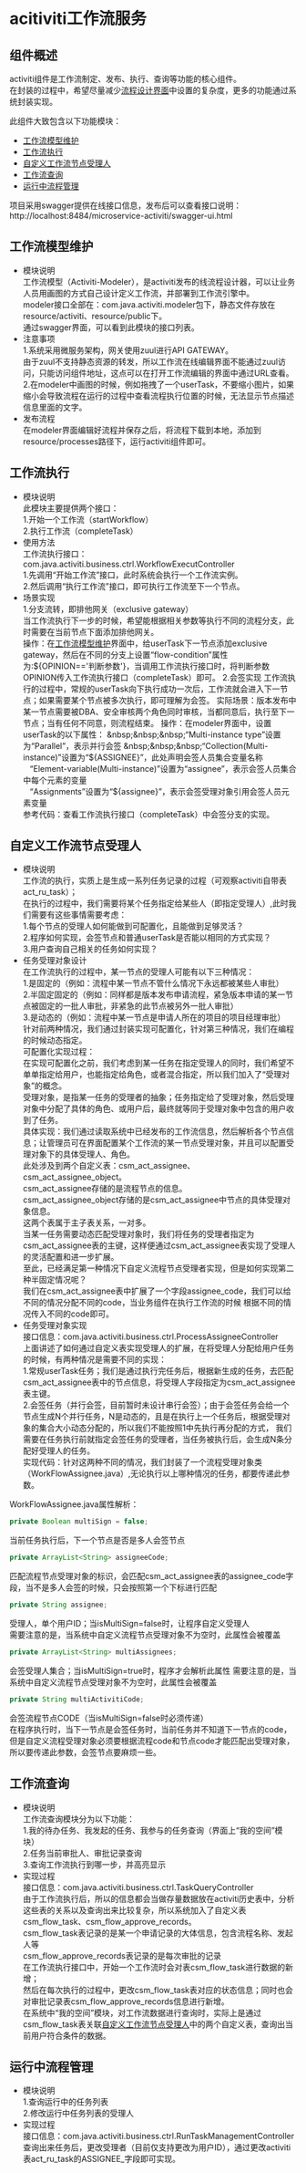 # acitiviti工作流服务

## 组件概述
activiti组件是工作流制定、发布、执行、查询等功能的核心组件。  
在封装的过程中，希望尽量减少[流程设计界面](#工作流模型维护)中设置的复杂度，更多的功能通过系统封装实现。
  
此组件大致包含以下功能模块：  
- [工作流模型维护](#工作流模型维护) 
- [工作流执行](#工作流执行) 
- [自定义工作流节点受理人](#自定义工作流节点受理人) 
- [工作流查询](#工作流查询) 
- [运行中流程管理](#运行中流程管理)   

项目采用swagger提供在线接口信息，发布后可以查看接口说明：  
http://localhost:8484/microservice-activiti/swagger-ui.html  
## 工作流模型维护
- 模块说明  
工作流模型（Activiti-Modeler），是activiti发布的线流程设计器，可以让业务人员用画图的方式自己设计定义工作流，并部署到工作流引擎中。  
modeler接口全部在：com.java.activiti.modeler包下，静态文件存放在resource/activiti、resource/public下。  
通过swagger界面，可以看到此模块的接口列表。  
- 注意事项  
1.系统采用微服务架构，网关使用zuul进行API GATEWAY。  
由于zuul不支持静态资源的转发，所以工作流在线编辑界面不能通过zuul访问，只能访问组件地址，这点可以在打开工作流编辑的界面中通过URL查看。  
2.在modeler中画图的时候，例如拖拽了一个userTask，不要缩小图片，如果缩小会导致流程在运行的过程中查看流程执行位置的时候，无法显示节点描述信息里面的文字。    
- 发布流程  
在modeler界面编辑好流程并保存之后，将流程下载到本地，添加到resource/processes路径下，运行activiti组件即可。

## 工作流执行
- 模块说明  
此模块主要提供两个接口：  
1.开始一个工作流（startWorkflow）  
2.执行工作流（completeTask）  
- 使用方法  
工作流执行接口：com.java.activiti.business.ctrl.WorkflowExecutController  
1.先调用“开始工作流”接口，此时系统会执行一个工作流实例。  
2.然后调用“执行工作流”接口，即可执行工作流至下一个节点。  
- 场景实现    
1.分支流转，即排他网关（exclusive gateway）  
当工作流执行下一步的时候，希望能根据相关参数等执行不同的流程分支，此时需要在当前节点下面添加排他网关。  
操作：在[工作流模型维护](#工作流模型维护)界面中，给userTask下一节点添加exclusive gateway，然后在不同的分支上设置“flow-condition”属性为:${OPINION=='判断参数'}，当调用工作流执行接口时，将判断参数OPINION传入工作流执行接口（completeTask）即可。  
2.会签实现  
工作流执行的过程中，常规的userTask向下执行成功一次后，工作流就会进入下一节点；如果需要某个节点被多次执行，即可理解为会签。  
实际场景：版本发布中某一节点需要被DBA、安全审核两个角色同时审核，当都同意后，执行至下一节点；当有任何不同意，则流程结束。  
操作：在modeler界面中，设置userTask的以下属性：  
&nbsp;&nbsp;&nbsp;“Multi-instance type”设置为“Parallel”，表示并行会签  
&nbsp;&nbsp;&nbsp;“Collection(Multi-instance)”设置为“${ASSIGNEE}”，此处声明会签人员集合变量名称  
&nbsp;&nbsp;&nbsp;“Element-variable(Multi-instance)”设置为“assignee”，表示会签人员集合中每个元素的变量   
&nbsp;&nbsp;&nbsp;“Assignments”设置为“${assignee}”，表示会签受理对象引用会签人员元素变量  
参考代码：查看工作流执行接口（completeTask）中会签分支的实现。  

## 自定义工作流节点受理人
- 模块说明  
工作流的执行，实质上是生成一系列任务记录的过程（可观察activiti自带表act_ru_task）；  
在执行的过程中，我们需要将某个任务指定给某些人（即指定受理人）,此时我们需要有这些事情需要考虑：  
1.每个节点的受理人如何能做到可配置化，且能做到足够灵活？   
2.程序如何实现，会签节点和普通userTask是否能以相同的方式实现？    
3.用户查询自己相关的任务如何实现？ 
- 任务受理对象设计  
在工作流执行的过程中，某一节点的受理人可能有以下三种情况：  
1.是固定的（例如：流程中某一节点不管什么情况下永远都被某些人审批）  
2.半固定固定的（例如：同样都是版本发布申请流程，紧急版本申请的某一节点被固定的一批人审批，非紧急的此节点被另外一批人审批）  
3.是动态的（例如：流程中某一节点是申请人所在的项目的项目经理审批）  
针对前两种情况，我们通过封装实现可配置化，针对第三种情况，我们在编程的时候动态指定。  
可配置化实现过程：  
在实现可配置化之前，我们考虑到某一任务在指定受理人的同时，我们希望不单单指定给用户，也能指定给角色，或者混合指定，所以我们加入了“受理对象”的概念。  
受理对象，是指某一任务的受理者的抽象；任务指定给了受理对象，然后受理对象中分配了具体的角色、或用户后，最终就等同于受理对象中包含的用户收到了任务。  
具体实现：我们通过读取系统中已经发布的工作流信息，然后解析各个节点信息；让管理员可在界面配置某个工作流的某一节点受理对象，并且可以配置受理对象下的具体受理人、角色。  
此处涉及到两个自定义表：csm_act_assignee、csm_act_assignee_object。  
csm_act_assignee存储的是流程节点的信息。  
csm_act_assignee_object存储的是csm_act_assignee中节点的具体受理对象信息。  
这两个表属于主子表关系，一对多。  
当某一任务需要动态匹配受理对象时，我们将任务的受理者指定为csm_act_assignee表的主键，这样便通过csm_act_assignee表实现了受理人的灵活配置和进一步扩展。  
至此，已经满足第一种情况下自定义流程节点受理者实现，但是如何实现第二种半固定情况呢？  
我们在csm_act_assignee表中扩展了一个字段assignee_code，我们可以给不同的情况分配不同的code，当业务组件在执行工作流的时候
根据不同的情况传入不同的code即可。  
- 任务受理对象实现  
接口信息：com.java.activiti.business.ctrl.ProcessAssigneeController    
上面讲述了如何通过自定义表实现受理人的扩展，在将受理人分配给用户任务的时候，有两种情况是需要不同的实现：  
1.常规userTask任务；我们是通过执行完任务后，根据新生成的任务，去匹配csm_act_assignee表中的节点信息，将受理人字段指定为csm_act_assignee表主键。  
2.会签任务（并行会签，目前暂时未设计串行会签）；由于会签任务会给一个节点生成N个并行任务，N是动态的，且是在执行上一个任务后，根据受理对象的集合大小动态分配的，所以我们不能按照1中先执行再分配的方式，
我们需要在任务执行前就指定会签任务的受理者，当任务被执行后，会生成N条分配好受理人的任务。    
实现代码：针对这两种不同的情况，我们封装了一个流程受理对象类（WorkFlowAssignee.java）,无论执行以上哪种情况的任务，都要传递此参数。
  
WorkFlowAssignee.java属性解析：   
``` java
private Boolean multiSign = false;   
```
当前任务执行后，下一个节点是否是多人会签节点 
``` java
private ArrayList<String> assigneeCode;    
```
匹配流程节点受理对象的标识，会匹配csm_act_assignee表的assignee_code字段，当不是多人会签的时候，只会按照第一个下标进行匹配  
``` java
private String assignee;     
```
受理人，单个用户ID；当isMultiSign=false时，让程序自定义受理人  
需要注意的是，当系统中自定义流程节点受理对象不为空时，此属性会被覆盖  
``` java
private ArrayList<String> multiAssignees;
``` 
会签受理人集合；当isMultiSign=true时，程序才会解析此属性
需要注意的是，当系统中自定义流程节点受理对象不为空时，此属性会被覆盖    
``` java
private String multiActivitiCode;    
``` 
会签流程节点CODE（当isMultiSign=false时必须传递）  
在程序执行时，当下一节点是会签任务时，当前任务并不知道下一节点的code，但是自定义流程受理对象必须要根据流程code和节点code才能匹配出受理对象，所以要传递此参数，会签节点要麻烦一些。  

## 工作流查询
- 模块说明  
工作流查询模块分为以下功能：  
1.我的待办任务、我发起的任务、我参与的任务查询（界面上“我的空间”模块）  
2.任务当前审批人、审批记录查询  
3.查询工作流执行到哪一步，并高亮显示  
- 实现过程  
接口信息：com.java.activiti.business.ctrl.TaskQueryController    
由于工作流执行后，所以的信息都会当做存量数据放在activiti历史表中，分析这些表的关系以及查询出来比较复杂，所以系统加入了自定义表csm_flow_task、csm_flow_approve_records。  
csm_flow_task表记录的是某一个申请记录的大体信息，包含流程名称、发起人等  
csm_flow_approve_records表记录的是每次审批的记录  
在工作流执行接口中，开始一个工作流时会对表csm_flow_task进行数据的新增；  
然后在每次执行的过程中，更改csm_flow_task表对应的状态信息；同时也会对审批记录表csm_flow_approve_records信息进行新增。  
在系统中“我的空间”模块，对工作流数据进行查询时，实际上是通过csm_flow_task表关联[自定义工作流节点受理人](#自定义工作流节点受理人)中的两个自定义表，查询出当前用户符合条件的数据。  

## 运行中流程管理
- 模块说明  
1.查询运行中的任务列表  
2.修改运行中任务列表的受理人  
- 实现过程  
接口信息：com.java.activiti.business.ctrl.RunTaskManagementController  
查询出来任务后，更改受理者（目前仅支持更改为用户ID），通过更改activiti表act_ru_task的ASSIGNEE_字段即可实现。      

